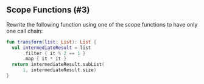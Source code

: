 ## Scope Functions (#3)

Rewrite the following function using one of the scope functions 
to have only one call chain:

```kotlin
fun transform(list: List): List {
  val intermediateResult = list
      .filter { it % 2 == 1 }
      .map { it * it }
  return intermediateResult.subList(
      1, intermediateResult.size)
}
```